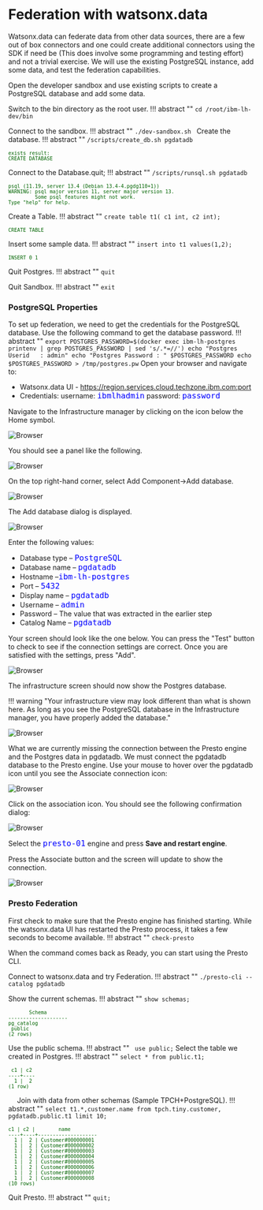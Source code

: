 # Federation with watsonx.data
Watsonx.data can federate data from other data sources, there are a few out of box connectors and one could create additional connectors using the SDK if need be (This does involve some programming and testing effort) and not a trivial exercise. We will use the existing PostgreSQL instance, add some data, and test the federation capabilities. 

Open the developer sandbox and use existing scripts to create a PostgreSQL database and add some data.

Switch to the bin directory as the root user.
!!! abstract ""
    ```
    cd /root/ibm-lh-dev/bin
    ```

Connect to the sandbox.
!!! abstract ""
    ```
    ./dev-sandbox.sh 
    ```
Create the database.
!!! abstract ""
    ```
    /scripts/create_db.sh pgdatadb
    ```
<pre style="font-size: small; color: darkgreen; overflow: auto">
exists result: 
CREATE DATABASE
</pre>

Connect to the Database.quit;
!!! abstract ""
    ```
    /scripts/runsql.sh pgdatadb
    ```
<pre style="font-size: small; color: darkgreen; overflow: auto">
psql (11.19, server 13.4 (Debian 13.4-4.pgdg110+1))
WARNING: psql major version 11, server major version 13.
         Some psql features might not work.
Type "help" for help.
</pre>

Create a Table.
!!! abstract ""
    ```
    create table t1( c1 int, c2 int);
    ```
<pre style="font-size: small; color: darkgreen; overflow: auto">
CREATE TABLE
</pre>
Insert some sample data.
!!! abstract ""
    ```
    insert into t1 values(1,2);
    ```
<pre style="font-size: small; color: darkgreen; overflow: auto">
INSERT 0 1
</pre>

Quit Postgres.
!!! abstract ""
    ```
    quit
    ```

Quit Sandbox.
!!! abstract ""
    ```
    exit
    ```

### PostgreSQL Properties
To set up federation, we need to get the credentials for the PostgreSQL database. Use the following command to get the database password.
!!! abstract ""
    ```
    export POSTGRES_PASSWORD=$(docker exec ibm-lh-postgres printenv | grep POSTGRES_PASSWORD | sed 's/.*=//')
    echo "Postgres Userid   : admin"
    echo "Postgres Password : " $POSTGRES_PASSWORD
    echo $POSTGRES_PASSWORD > /tmp/postgres.pw
    ```
Open your browser and navigate to:


* Watsonx.data UI - https://region.services.cloud.techzone.ibm.com:port
* Credentials: username: <code style="color:blue;font-size:medium;">ibmlhadmin</code> password: <code style="color:blue;font-size:medium;">password</code>

   
Navigate to the Infrastructure manager by clicking on the icon below the Home symbol.

![Browser](wxd-images/watsonx-icon-infra.png)
  
You should see a panel like the following.

![Browser](wxd-images/wxd-intro-infrastructure.png)
 
On the top right-hand corner, select Add Component->Add database.

![Browser](wxd-images/watsonx-add-component.png)
 
The Add database dialog is displayed.

![Browser](wxd-images/watsonx-adddb.png)
      
Enter the following values:

   * Database type – <code style="color:blue;font-size:medium;">PostgreSQL</code>
   * Database name – <code style="color:blue;font-size:medium;">pgdatadb</code>
   * Hostname –<code style="color:blue;font-size:medium;">ibm-lh-postgres</code>
   * Port – <code style="color:blue;font-size:medium;">5432</code>
   * Display name – <code style="color:blue;font-size:medium;">pgdatadb</code>
   * Username – <code style="color:blue;font-size:medium;">admin</code>
   * Password – The value that was extracted in the earlier step
   * Catalog Name – <code style="color:blue;font-size:medium;">pgdatadb</code>
   
Your screen should look like the one below. You can press the "Test" button to check to see if the connection settings are correct. Once you are satisfied with the settings, press "Add". 

![Browser](wxd-images/watsonx-add-pgdatadb.png)

The infrastructure screen should now show the Postgres database.

!!! warning "Your infrastructure view may look different than what is shown here. As long as you see the PostgreSQL database in the Infrastructure manager, you have properly added the database."

![Browser](wxd-images/watsonx-2-infrastructure.png)
 
What we are currently missing the connection between the Presto engine and the Postgres data in pgdatadb. We must connect the pgdatadb database to the Presto engine. Use your mouse to hover over the pgdatadb icon until you see the Associate connection icon:

![Browser](wxd-images/watsonx-pgdatadb-associate-icon.png)
 
Click on the association icon. You should see the following confirmation dialog:

![Browser](wxd-images/watsonx-pgdata-associate-engine.png)

Select the <code style="color:blue;font-size:medium;">presto-01</code> engine and press **Save and restart engine**.
 
Press the Associate button and the screen will update to show the connection.

![Browser](wxd-images/watsonx-3-infrastructure.png)
 
### Presto Federation

First check to make sure that the Presto engine has finished starting. While the watsonx.data UI has restarted the Presto process, it takes a few seconds to become available.
!!! abstract ""
    ```
    check-presto
    ```

When the command comes back as Ready, you can start using the Presto CLI.

Connect to watsonx.data and try Federation.
!!! abstract ""
    ```
    ./presto-cli --catalog pgdatadb
    ```

Show the current schemas. 
!!! abstract ""
    ```
    show schemas;
    ```
<pre style="font-size: small; color: darkgreen; overflow: auto">
       Schema       
--------------------
pg_catalog         
 public             
(2 rows)
</pre>
Use the public schema.
!!! abstract ""
    ``` 
    use public;
    ```
Select the table we created in Postgres.
!!! abstract ""
    ```
    select * from public.t1;
    ```
<pre style="font-size: small; color: darkgreen; overflow: auto">
 c1 | c2 
----+----
  1 |  2 
(1 row)
</pre>
 
Join with data from other schemas (Sample TPCH+PostgreSQL).
!!! abstract ""
    ```
    select t1.*,customer.name from tpch.tiny.customer, pgdatadb.public.t1 limit 10;
    ```
<pre style="font-size: small; color: darkgreen; overflow: auto">
c1 | c2 |        name        
----+----+--------------------
  1 |  2 | Customer#000000001 
  1 |  2 | Customer#000000002 
  1 |  2 | Customer#000000003 
  1 |  2 | Customer#000000004 
  1 |  2 | Customer#000000005 
  1 |  2 | Customer#000000006 
  1 |  2 | Customer#000000007 
  1 |  2 | Customer#000000008 
(10 rows)
</pre>

Quit Presto.
!!! abstract ""
    ```
    quit;
    ```